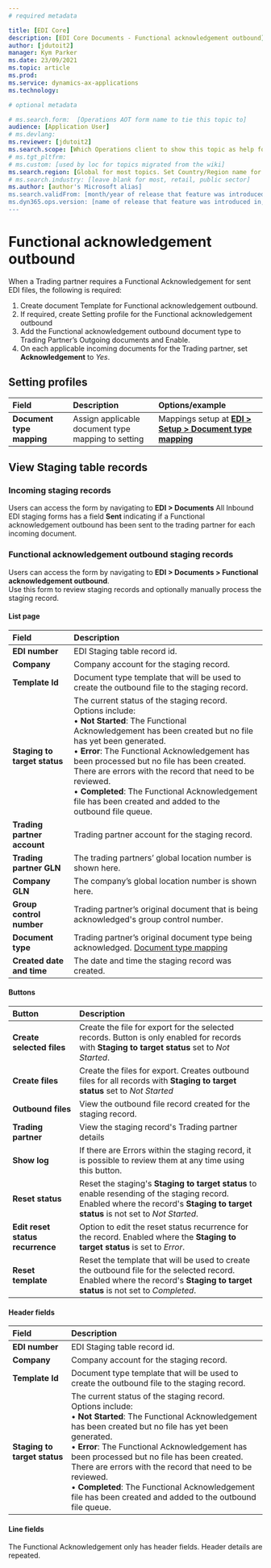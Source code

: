 ```yaml
---
# required metadata

title: [EDI Core]
description: [EDI Core Documents - Functional acknowledgement outbound]
author: [jdutoit2]
manager: Kym Parker
ms.date: 23/09/2021
ms.topic: article
ms.prod: 
ms.service: dynamics-ax-applications
ms.technology: 

# optional metadata

# ms.search.form:  [Operations AOT form name to tie this topic to]
audience: [Application User]
# ms.devlang: 
ms.reviewer: [jdutoit2]
ms.search.scope: [Which Operations client to show this topic as help for, to be set by content strategist, see list here: https://microsoft.sharepoint.com/teams/DynDoc/_layouts/15/WopiFrame.aspx?sourcedoc={23419e1c-eb64-42e9-aa9b-79875b428718}&action=edit&wd=target%28Core%20Dynamics%20AX%20CP%20requirements%2Eone%7C4CC185C0%2DEFAA%2D42CD%2D94B9%2D8F2A45E7F61A%2FVersions%20list%20for%20docs%20topics%7CC14BE630%2D5151%2D49D6%2D8305%2D554B5084593C%2F%29]
# ms.tgt_pltfrm: 
# ms.custom: [used by loc for topics migrated from the wiki]
ms.search.region: [Global for most topics. Set Country/Region name for localizations]
# ms.search.industry: [leave blank for most, retail, public sector]
ms.author: [author's Microsoft alias]
ms.search.validFrom: [month/year of release that feature was introduced in, in format yyyy-mm-dd]
ms.dyn365.ops.version: [name of release that feature was introduced in, see list here: https://microsoft.sharepoint.com/teams/DynDoc/_layouts/15/WopiFrame.aspx?sourcedoc={23419e1c-eb64-42e9-aa9b-79875b428718}&action=edit&wd=target%28Core%20Dynamics%20AX%20CP%20requirements%2Eone%7C4CC185C0%2DEFAA%2D42CD%2D94B9%2D8F2A45E7F61A%2FVersions%20list%20for%20docs%20topics%7CC14BE630%2D5151%2D49D6%2D8305%2D554B5084593C%2F%29]
---
```


# Functional acknowledgement outbound

When a Trading partner requires a Functional Acknowledgement for sent EDI files, the following is required:
1.	Create document Template for Functional acknowledgement outbound.
2.	If required, create Setting profile for the Functional acknowledgement outbound
3.	Add the Functional acknowledgement outbound document type to Trading Partner’s Outgoing documents and Enable.
4.	On each applicable incoming documents for the Trading partner, set **Acknowledgement** to _Yes_.

## Setting profiles

**Field** 	                                | **Description**                     | **Options/example**
:--------------------------------           |:------------------------------------|:------------------------------------
**Document type mapping**                   | Assign applicable document type mapping to setting	| Mappings setup at [**EDI > Setup > Document type mapping**](../Setup/Document%20type%20mapping.md)

## View Staging table records

### Incoming staging records

Users can access the form by navigating to **EDI > Documents**
All Inbound EDI staging forms has a field **Sent** indicating if a Functional acknowledgement outbound has been sent to the trading partner for each incoming document.

### Functional acknowledgement outbound staging records

Users can access the form by navigating to **EDI > Documents > Functional acknowledgement outbound**. <br>
Use this form to review staging records and optionally manually process the staging record.

#### List page

**Field** 	                      | **Description**
:-------------------------------- |:-------------------------------------
**EDI number**                    |	EDI Staging table record id.
**Company**                       |	Company account for the staging record.
**Template Id**                   |	Document type template that will be used to create the outbound file to the staging record.
**Staging to target status**      |	The current status of the staging record. <br> Options include: <br> •	**Not Started**: The Functional Acknowledgement has been created but no file has yet been generated. <br> •	**Error**: The Functional Acknowledgement has been processed but no file has been created.  There are errors with the record that need to be reviewed. <br> •	**Completed**: The Functional Acknowledgement file has been created and added to the outbound file queue.
**Trading partner account**       |	Trading partner account for the staging record.
**Trading partner GLN**           |	The trading partners’ global location number is shown here.
**Company GLN**                   |	The company’s global location number is shown here.
**Group control number**          |	Trading partner’s original document that is being acknowledged's group control number.
**Document type**                 |	Trading partner’s original document type being acknowledged. [Document type mapping](../Setup/Document%20type%20mapping.md)
**Created date and time**         |	The date and time the staging record was created.

#### Buttons

**Button** 	                      | **Description**
:-------------------------------- |:-------------------------------------
**Create selected files**         |	Create the file for export for the selected records. Button is only enabled for records with **Staging to target status** set to _Not Started_.
**Create files**                  |	Create the files for export. Creates outbound files for all records with **Staging to target status** set to _Not Started_
**Outbound files**                |	View the outbound file record created for the staging record.
**Trading partner**               |	View the staging record's Trading partner details
**Show log**                      |	If there are Errors within the staging record, it is possible to review them at any time using this button.
**Reset status**                  |	Reset the staging's **Staging to target status** to enable resending of the staging record. Enabled where the record's **Staging to target status** is not set to _Not Started_.
**Edit reset status recurrence**  | Option to edit the reset status recurrence for the record. Enabled where the **Staging to target status** is set to _Error_.
**Reset template**	              | Reset the template that will be used to create the outbound file for the selected record. Enabled where the record's **Staging to target status** is not set to _Completed_.

#### Header fields

**Field** 	                      | **Description**
:-------------------------------- |:-------------------------------------
**EDI number**	                  | EDI Staging table record id.
**Company**                       |	Company account for the staging record.
**Template Id**                   |	Document type template that will be used to create the outbound file to the staging record.
**Staging to target status**      |	The current status of the staging record. <br> Options include: <br> •	**Not Started**: The Functional Acknowledgement has been created but no file has yet been generated. <br> •	**Error**: The Functional Acknowledgement has been processed but no file has been created.  There are errors with the record that need to be reviewed. <br> •	**Completed**: The Functional Acknowledgement file has been created and added to the outbound file queue.

#### Line fields

The Functional Acknowledgement only has header fields. Header details are repeated.

